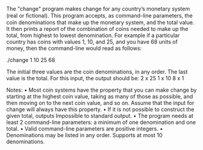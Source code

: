 The "change" program makes change for any country’s monetary system (real or ﬁctional). This program accepts, as command-line parameters,
the coin denominations that make up the monetary system, and the total value. It then prints a report of the combination of coins needed
to make up the total, from highest to lowest denomination. For example if a particular country has coins with values 1, 10, and 25, and 
you have 68 units of money, then the command-line would read as follows:

./change 1 10 25 68

The initial three values are the coin denominations, in any order. The last value is the total. For this input, the output should be:
2 x 25 
1 x 10 
8 x 1

Notes: 
• Most coin systems have the property that you can make change by starting at the highest coin value, taking as many of those as
possible, and then moving on to the next coin value, and so on. Assume that the input for change will always have this property. 
• If it is not possible to construct the given total, outputs Impossible to standard output.
• The program needs at least 2 command-line parameters: a minimum of one denomination and one total.
• Valid command-line parameters are positive integers.
• Denominations may be listed in any order. Supports at most 10 denominations.

